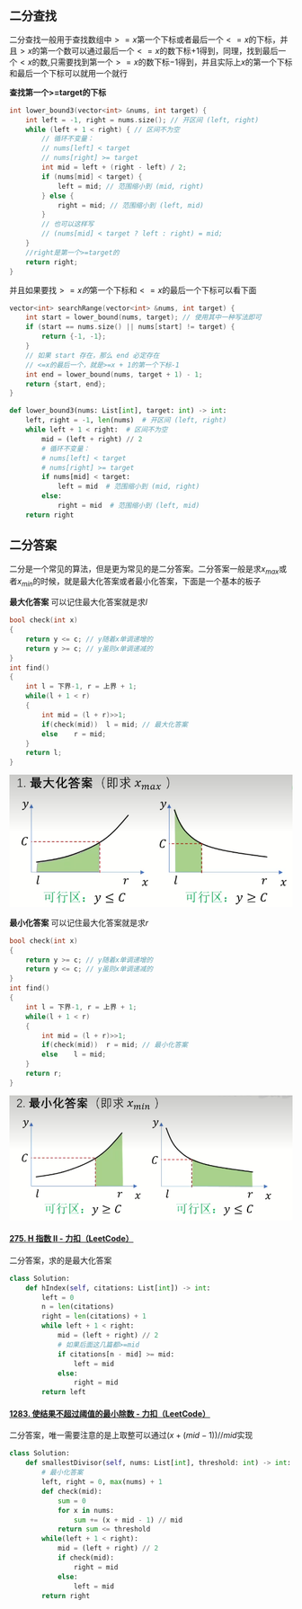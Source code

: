 ## 二分查找

二分查找一般用于查找数组中$>=x$第一个下标或者最后一个$<=x$的下标，并且$>x$的第一个数可以通过最后一个$<=x$的数下标$+1$得到，同理，找到最后一个$<x$的数,只需要找到第一个$>=x$的数下标$-1$得到，并且实际上$x$的第一个下标和最后一个下标可以就用一个就行

**查找第一个>=target的下标**

```cpp
int lower_bound3(vector<int> &nums, int target) {
    int left = -1, right = nums.size(); // 开区间 (left, right)
    while (left + 1 < right) { // 区间不为空
        // 循环不变量：
        // nums[left] < target
        // nums[right] >= target
        int mid = left + (right - left) / 2;
        if (nums[mid] < target) {
            left = mid; // 范围缩小到 (mid, right)
        } else {
            right = mid; // 范围缩小到 (left, mid)
        }
        // 也可以这样写
        // (nums[mid] < target ? left : right) = mid;
    }
    //right是第一个>=target的
    return right;
}
```

并且如果要找$>=x的$第一个下标和$<=x$的最后一个下标可以看下面

```cpp
vector<int> searchRange(vector<int> &nums, int target) {
    int start = lower_bound(nums, target); // 使用其中一种写法即可
    if (start == nums.size() || nums[start] != target) {
        return {-1, -1};
    }
    // 如果 start 存在，那么 end 必定存在
    // <=x的最后一个，就是>=x + 1的第一个下标-1
    int end = lower_bound(nums, target + 1) - 1;
    return {start, end};
}
```

```python
def lower_bound3(nums: List[int], target: int) -> int:
    left, right = -1, len(nums)  # 开区间 (left, right)
    while left + 1 < right:  # 区间不为空
        mid = (left + right) // 2
        # 循环不变量：
        # nums[left] < target
        # nums[right] >= target
        if nums[mid] < target:
            left = mid  # 范围缩小到 (mid, right)
        else:
            right = mid  # 范围缩小到 (left, mid)
    return right
```



## 二分答案

二分是一个常见的算法，但是更为常见的是二分答案。二分答案一般是求$x_{max}$或者$x_{min}$的时候，就是最大化答案或者最小化答案，下面是一个基本的板子

**最大化答案** 可以记住最大化答案就是求$l$

```cpp
bool check(int x)
{
    return y <= c; // y随着x单调递增的
    return y >= c; // y虽则x单调递减的
}
int find()
{
    int l = 下界-1, r = 上界 + 1;
    while(l + 1 < r)
    {
        int mid = (l + r)>>1;
        if(check(mid))	l = mid; // 最大化答案
    	else	r = mid;
    }
    return l;
}
```

![image-20240410152943041](./二分答案.assets/image-20240410152943041.png)

**最小化答案** 可以记住最大化答案就是求$r$

```cpp
bool check(int x)
{
    return y >= c; // y随着x单调递增的
    return y <= c; // y虽则x单调递减的
}
int find()
{
    int l = 下界-1, r = 上界 + 1;
    while(l + 1 < r)
    {
        int mid = (l + r)>>1;
        if(check(mid))	r = mid; // 最小化答案
    	else	l = mid;
    }
    return r;
}
```

![image-20240410153045250](./二分答案.assets/image-20240410153045250.png)

#### [275. H 指数 II - 力扣（LeetCode）](https://leetcode.cn/problems/h-index-ii/description/)

二分答案，求的是最大化答案

```python
class Solution:
    def hIndex(self, citations: List[int]) -> int:
        left = 0
        n = len(citations)
        right = len(citations) + 1
        while left + 1 < right:
            mid = (left + right) // 2
            # 如果后面这几篇都>=mid
            if citations[n - mid] >= mid:
                left = mid
            else:
                right = mid
        return left
```

#### [1283. 使结果不超过阈值的最小除数 - 力扣（LeetCode）](https://leetcode.cn/problems/find-the-smallest-divisor-given-a-threshold/)

二分答案，唯一需要注意的是上取整可以通过$(x+(mid - 1)) // mid$实现

```python
class Solution:
    def smallestDivisor(self, nums: List[int], threshold: int) -> int:
        # 最小化答案
        left, right = 0, max(nums) + 1
        def check(mid):
            sum = 0
            for x in nums:
                sum += (x + mid - 1) // mid
            return sum <= threshold
        while(left + 1 < right):
            mid = (left + right) // 2
            if check(mid):
                right = mid
            else:
                left = mid
        return right
```

